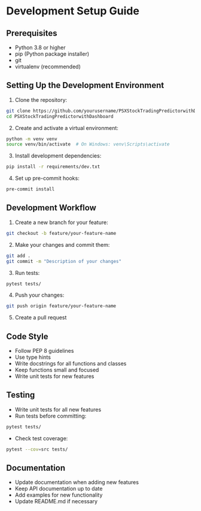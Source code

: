 # Development Setup Guide

## Prerequisites

- Python 3.8 or higher
- pip (Python package installer)
- git
- virtualenv (recommended)

## Setting Up the Development Environment

1. Clone the repository:
```bash
git clone https://github.com/yourusername/PSXStockTradingPredictorwithDashboard.git
cd PSXStockTradingPredictorwithDashboard
```

2. Create and activate a virtual environment:
```bash
python -m venv venv
source venv/bin/activate  # On Windows: venv\Scripts\activate
```

3. Install development dependencies:
```bash
pip install -r requirements/dev.txt
```

4. Set up pre-commit hooks:
```bash
pre-commit install
```

## Development Workflow

1. Create a new branch for your feature:
```bash
git checkout -b feature/your-feature-name
```

2. Make your changes and commit them:
```bash
git add .
git commit -m "Description of your changes"
```

3. Run tests:
```bash
pytest tests/
```

4. Push your changes:
```bash
git push origin feature/your-feature-name
```

5. Create a pull request

## Code Style

- Follow PEP 8 guidelines
- Use type hints
- Write docstrings for all functions and classes
- Keep functions small and focused
- Write unit tests for new features

## Testing

- Write unit tests for all new features
- Run tests before committing:
```bash
pytest tests/
```

- Check test coverage:
```bash
pytest --cov=src tests/
```

## Documentation

- Update documentation when adding new features
- Keep API documentation up to date
- Add examples for new functionality
- Update README.md if necessary 